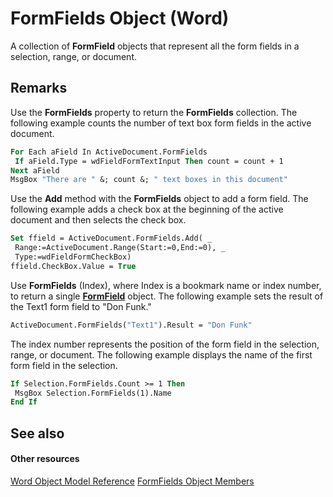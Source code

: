 
# FormFields Object (Word)

A collection of  **FormField** objects that represent all the form fields in a selection, range, or document.


## Remarks

Use the  **FormFields** property to return the **FormFields** collection. The following example counts the number of text box form fields in the active document.


```vb
For Each aField In ActiveDocument.FormFields 
 If aField.Type = wdFieldFormTextInput Then count = count + 1 
Next aField 
MsgBox "There are " &; count &; " text boxes in this document"
```

Use the  **Add** method with the **FormFields** object to add a form field. The following example adds a check box at the beginning of the active document and then selects the check box.




```vb
Set ffield = ActiveDocument.FormFields.Add( _ 
 Range:=ActiveDocument.Range(Start:=0,End:=0), _ 
 Type:=wdFieldFormCheckBox) 
ffield.CheckBox.Value = True
```

Use  **FormFields** (Index), where Index is a bookmark name or index number, to return a single **[FormField](c3c07344-06b2-fe86-6fcb-b9c63a991bcc.md)** object. The following example sets the result of the Text1 form field to "Don Funk."




```vb
ActiveDocument.FormFields("Text1").Result = "Don Funk"
```

The index number represents the position of the form field in the selection, range, or document. The following example displays the name of the first form field in the selection.




```vb
If Selection.FormFields.Count >= 1 Then 
 MsgBox Selection.FormFields(1).Name 
End If
```


## See also


#### Other resources


[Word Object Model Reference](http://msdn.microsoft.com/library/be452561-b436-bb9b-6f94-3faa9a74a6fd%28Office.15%29.aspx)
[FormFields Object Members](bacd0cd5-a16b-f01e-5897-407ffc1e0140.md)
